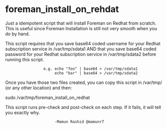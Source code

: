 # foreman_install_on_rehdat
Just a idempotent script that will install Foreman on Redhat from scratch. This is useful since Foreman Installation is still not very smooth when you do by hand.

This script requires that you save base64 coded username for your Redhat subscription service in /var/tmp/sdata1 AND
                     that you save base64 coded password for your Redhat subscription service in /var/tmp/sdata2 
                     before running this script.
                     
                     
                     e.g. echo "foo" | base64 > /var/tmp/sdata1
                          echo "bar" | base64 > /var/tmp/sdata2
                          
 Once you have those two files created, you can copy this script in /var/tmp/ (or any other location) and then:
 
 sudo /var/tmp/foreman_install_on_redhat
 
 
 This script runs pre-check and post-check on each step. If it fails, it will tell you exactly why.
                          
                          -Mamun Rashid @mamunr7

